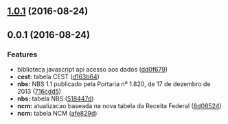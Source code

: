 <a name="1.0.1"></a>
## [1.0.1](https://github.com/idfsistemas/br-data/compare/1.0.0...v1.0.1) (2016-08-24)




<a name="0.0.1"></a>
## 0.0.1 (2016-08-24)


### Features

* biblioteca javascript api acesso aos dados ([dd0f679](https://github.com/idfsistemas/br-data/commit/dd0f679))
* **cest:** tabela CEST ([d163b64](https://github.com/idfsistemas/br-data/commit/d163b64))
* **nbs:** NBS 1.1 publicado pela Portaria nº 1.820, de 17 de dezembro de 2013 ([716cdd5](https://github.com/idfsistemas/br-data/commit/716cdd5))
* **nbs:** tabela NBS ([518447d](https://github.com/idfsistemas/br-data/commit/518447d))
* **ncm:** atualizacao baseada na nova tabela da Receita Federal ([8d08524](https://github.com/idfsistemas/br-data/commit/8d08524))
* **ncm:** tabela NCM ([afe829d](https://github.com/idfsistemas/br-data/commit/afe829d))



